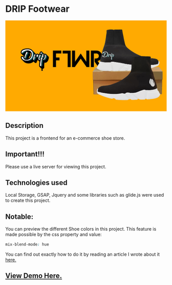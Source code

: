 # DRIP Footwear
![Banner](./img/home.jpg )

## Description
This project is a frontend for an e-commerce shoe store.

## Important!!!
Please use a live server for viewing this project.

## Technologies used
Local Storage, GSAP, Jquery and some libraries such as glide.js were used to create this project.

## Notable:
You can preview the different Shoe colors in this project. This feature is made possible by the css property and value:
```css
mix-blend-mode: hue
```
You can find out exactly how to do it by reading an article I wrote about it [here.](https://medium.com/@douglasmasho/changing-image-colors-in-css-24d9f31491cb)

## [View Demo Here.](https://dripfootwear.netlify.app/)





